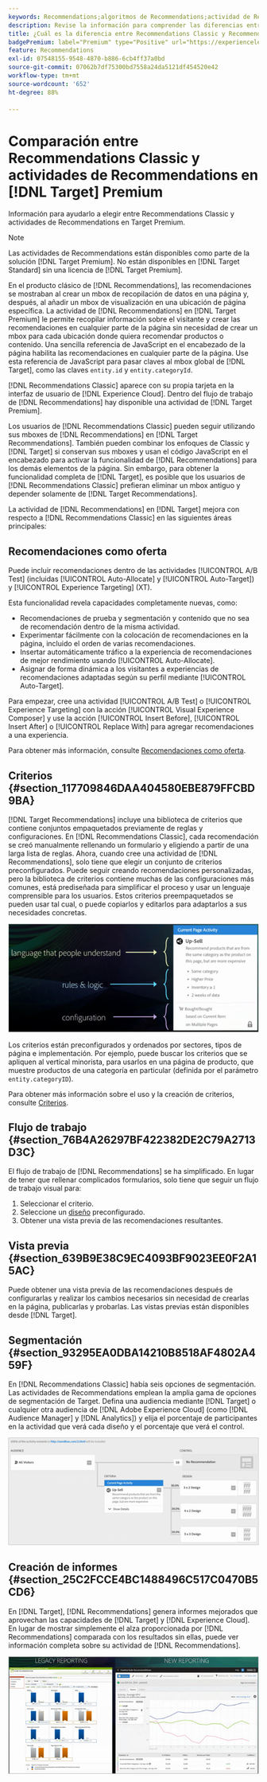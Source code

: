 ```yaml
---
keywords: Recommendations;algoritmos de Recommendations;actividad de Recommendations;Recommendations Classic
description: Revise la información para comprender las diferencias entre las actividades heredadas de Recommendations Classic y las de Recommendations en  [!DNL Target]  Premium.
title: ¿Cuál es la diferencia entre Recommendations Classic y Recommendations en  [!DNL Target]  Premium?
badgePremium: label="Premium" type="Positive" url="https://experienceleague.adobe.com/docs/target/using/introduction/intro.html?lang=es#premium newtab=true" tooltip="Consulte qué se incluye en Target Premium."
feature: Recommendations
exl-id: 07548155-9548-4870-b886-6cb4ff37a0bd
source-git-commit: 07062b7df75300bd7558a24da5121df454520e42
workflow-type: tm+mt
source-wordcount: '652'
ht-degree: 88%

---
```


# Comparación entre Recommendations Classic y actividades de Recommendations en [!DNL Target] Premium

Información para ayudarlo a elegir entre Recommendations Classic y actividades de Recommendations en Target Premium.

>[!NOTE]
>
>Las actividades de Recommendations están disponibles como parte de la solución [!DNL Target Premium]. No están disponibles en [!DNL Target Standard] sin una licencia de [!DNL Target Premium].

En el producto clásico de [!DNL Recommendations], las recomendaciones se mostraban al crear un mbox de recopilación de datos en una página y, después, al añadir un mbox de visualización en una ubicación de página específica. La actividad de [!DNL Recommendations] en [!DNL Target Premium] le permite recopilar información sobre el visitante y crear las recomendaciones en cualquier parte de la página sin necesidad de crear un mbox para cada ubicación donde quiera recomendar productos o contenido. Una sencilla referencia de JavaScript en el encabezado de la página habilita las recomendaciones en cualquier parte de la página. Use esta referencia de JavaScript para pasar claves al mbox global de [!DNL Target], como las claves `entity.id` y `entity.categoryId`.

[!DNL Recommendations Classic] aparece con su propia tarjeta en la interfaz de usuario de [!DNL Experience Cloud]. Dentro del flujo de trabajo de [!DNL Recommendations] hay disponible una actividad de [!DNL Target Premium].

Los usuarios de [!DNL Recommendations Classic] pueden seguir utilizando sus mboxes de [!DNL Recommendations] en [!DNL Target Recommendations]. También pueden combinar los enfoques de Classic y [!DNL Target] si conservan sus mboxes y usan el código JavaScript en el encabezado para activar la funcionalidad de [!DNL Recommendations] para los demás elementos de la página. Sin embargo, para obtener la funcionalidad completa de [!DNL Target], es posible que los usuarios de [!DNL Recommendations Classic] prefieran eliminar un mbox antiguo y depender solamente de [!DNL Target Recommendations].

La actividad de [!DNL Recommendations] en [!DNL Target] mejora con respecto a [!DNL Recommendations Classic] en las siguientes áreas principales:

## Recomendaciones como oferta

Puede incluir recomendaciones dentro de las actividades [!UICONTROL A/B Test] (incluidas [!UICONTROL Auto-Allocate] y [!UICONTROL Auto-Target]) y [!UICONTROL Experience Targeting] (XT).

Esta funcionalidad revela capacidades completamente nuevas, como:

* Recomendaciones de prueba y segmentación y contenido que no sea de recomendación dentro de la misma actividad.
* Experimentar fácilmente con la colocación de recomendaciones en la página, incluido el orden de varias recomendaciones.
* Insertar automáticamente tráfico a la experiencia de recomendaciones de mejor rendimiento usando [!UICONTROL Auto-Allocate].
* Asignar de forma dinámica a los visitantes a experiencias de recomendaciones adaptadas según su perfil mediante [!UICONTROL Auto-Target].

Para empezar, cree una actividad [!UICONTROL A/B Test] o [!UICONTROL Experience Targeting] con la acción [!UICONTROL Visual Experience Composer] y use la acción [!UICONTROL Insert Before], [!UICONTROL Insert After] o [!UICONTROL Replace With] para agregar recomendaciones a una experiencia.

Para obtener más información, consulte [Recomendaciones como oferta](/help/main/c-recommendations/recommendations-as-an-offer.md).

## Criterios {#section_117709846DAA404580EBE879FFCBD9BA}

[!DNL Target Recommendations] incluye una biblioteca de criterios que contiene conjuntos empaquetados previamente de reglas y configuraciones. En [!DNL Recommendations Classic], cada recomendación se creó manualmente rellenando un formulario y eligiendo a partir de una larga lista de reglas. Ahora, cuando cree una actividad de [!DNL Recommendations], solo tiene que elegir un conjunto de criterios preconfigurados. Puede seguir creando recomendaciones personalizadas, pero la biblioteca de criterios contiene muchas de las configuraciones más comunes, está prediseñada para simplificar el proceso y usar un lenguaje comprensible para los usuarios. Estos criterios preempaquetados se pueden usar tal cual, o puede copiarlos y editarlos para adaptarlos a sus necesidades concretas.

![imagen de criterios_generales](assets/overview_criteria.png)

Los criterios están preconfigurados y ordenados por sectores, tipos de página e implementación. Por ejemplo, puede buscar los criterios que se apliquen al vertical minorista, para usarlos en una página de producto, que muestre productos de una categoría en particular (definida por el parámetro `entity.categoryID`).

Para obtener más información sobre el uso y la creación de criterios, consulte [Criterios](/help/main/c-recommendations/c-algorithms/algorithms.md).

## Flujo de trabajo {#section_76B4A26297BF422382DE2C79A2713D3C}

El flujo de trabajo de [!DNL Recommendations] se ha simplificado. En lugar de tener que rellenar complicados formularios, solo tiene que seguir un flujo de trabajo visual para:

1. Seleccionar el criterio.
1. Seleccione un [diseño](/help/main/c-recommendations/c-design-overview/create-design.md#task_CC5BD28C364742218C1ACAF0D45E0E14) preconfigurado.
1. Obtener una vista previa de las recomendaciones resultantes.

## Vista previa  {#section_639B9E38C9EC4093BF9023EE0F2A15AC}

Puede obtener una vista previa de las recomendaciones después de configurarlas y realizar los cambios necesarios sin necesidad de crearlas en la página, publicarlas y probarlas. Las vistas previas están disponibles desde [!DNL Target].

## Segmentación {#section_93295EA0DBA14210B8518AF4802A459F}

En [!DNL Recommendations Classic] había seis opciones de segmentación. Las actividades de Recommendations emplean la amplia gama de opciones de segmentación de Target. Defina una audiencia mediante [!DNL Target] o cualquier otra audiencia de [!DNL Adobe Experience Cloud] (como [!DNL Audience Manager] y [!DNL Analytics]) y elija el porcentaje de participantes en la actividad que verá cada diseño y el porcentaje que verá el control.

![imagen de direccionamiento_general](assets/overview_targeting.png)

## Creación de informes {#section_25C2FCCE4BC1488496C517C0470B5CD6}

En [!DNL Target], [!DNL Recommendations] genera informes mejorados que aprovechan las capacidades de [!DNL Target] y [!DNL Experience Cloud]. En lugar de mostrar simplemente el alza proporcionada por [!DNL Recommendations] comparada con los resultados sin ellas, puede ver información completa sobre su actividad de [!DNL Recommendations].

![imagen de informe_de_información_general](assets/overview_report.png)
